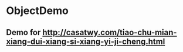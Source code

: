 # ObjectDemo
## Demo for http://casatwy.com/tiao-chu-mian-xiang-dui-xiang-si-xiang-yi-ji-cheng.html
